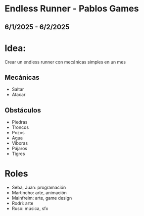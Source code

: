 # Endless Runner - Pablos Games
## 6/1/2025 - 6/2/2025

# Idea:
Crear un endless runner con mecánicas simples en un mes

## Mecánicas
* Saltar
* Atacar

## Obstáculos
* Piedras
* Troncos
* Pozos
* Agua
* Víboras
* Pájaros
* Tigres

# Roles
* Seba, Juan: programación
* Martincho: arte, animación
* Mainfreim: arte, game design
* Rodri: arte
* Ruso: música, sfx
